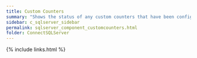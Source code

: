 ```yaml
---
title: Custom Counters
summary: "Shows the status of any custom counters that have been configured."
sidebar: c_sqlserver_sidebar
permalink: sqlserver_component_customcounters.html
folder: ConnectSQLServer
---
```


{% include links.html %}
